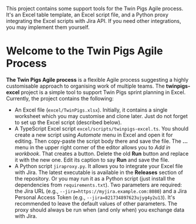 This project contains some support tools for the Twin Pigs Agile process. It's an Excel table template, an Excel script file, and a Python proxy integrating the Excel scripts with Jira API. If you need other integrations, you may implement them yourself.
# Welcome to the Twin Pigs Agile Process

**The Twin Pigs Agile process** is a flexible Agile process suggesting a highly customisable approach to organising work of multiple teams. The **twinpigs-excel** project is a simple tool to support Twin Pigs sprint planning in Excel. Currently, the project contains the following:

 - An Excel file (`excel/TwinPigs.xlsx`). Initially, it contains a single worksheet which you may customise and clone later. Just do not forget to set up the Excel script (described below).
 - A TypeScript Excel script `excel/scripts/twinpigs-excel.ts`. You should create a new script using *Automate* menu in Excel and open it for editing. Then copy-paste the script body there and save the file. The **...** menu in the upper right corner of the editor allows you to *Add in workbook*. That creates a button. Delete the old **Run** button and replace it with the new one. Edit its caption to say **Run** and save the file.
 - A Python script `jiraproxy.py`. It allows you to integrate your Excel file with Jira. The latest executable is available in the **Releases** section of the repository. Or you may run it as a Python script (just install the dependencies from `requirements.txt`). Two parameters are required: the Jira URL (e.g., `--jira=https://myjira.example.com:8080`) and a Jira Personal Access Token (e.g., `--jira=821734897623ujyg4y2u13`). It's recommended to leave the default values of other parameters. The proxy should always be run when (and only when) you exchange data with Jira.

